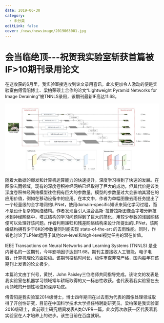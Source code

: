 ```yaml
---
date: 2019-06-30
category:
  - 未分类
editLink: false
cover: /news/newsimage/2019063001.jpg
---
```



# 会当临绝顶---祝贺我实验室斩获首篇被IF>10期刊录用论文

在这收获的6月里，我实验室接连收到论文录用喜讯。此次更加令人激动的便是实验室由傅雪阳博士、梁柏荣硕士合作的论文“Lightweight Pyramid Networks for Image Deraining”被TNNLS录用，该期刊最新IF高达11.68。
<!-- more -->


![](/news/newsimage/2019063001.jpg)

随着大数据的爆发和计算机运算能力的快速提升，深度学习得到了快速的发展。在图像去雨领域，现有的深度卷积神经网络已经取得了巨大的成功，但其代价是该类深度卷积神经网络模型往往拥有巨大的参数量。模型的参数量过大会影响其潜在的应用价值，例如在移动设备中的应用。在本文中，作者为单幅图像去雨任务提出了一个轻量级的金字塔网络LPNet，使用domain-specific知识来简化学习过程，而不是设计复杂的网络结构。作者发现当引入混合高斯-拉普拉斯图像金字塔分解技术到神经网络中，塔式结构的学习问题得到了巨大的简化，用较少参数的浅层网络便可以处理好该问题。作者利用递归和残差网络结构来设计所提出的LPNet，该网络结构拥有少于8K的参数量同时能实现 state-of-the-art 的去雨性能。同时，作者也讨论了LPNet运用于其他low-level和high-level视觉任务的潜在价值。

IEEE Transactions on Neural Networks and Learning Systems (TNNLS) 是业内著名的一区期刊，今年影响因子达到11.68。期刊主要接收人工智能，电子电器，计算机理论方面投稿。该期刊投稿时间长，稿件审查非常严格，国内每年在该期刊上发表的论文极少。

本篇论文由丁兴号，黄悦，John Paisley三位老师共同指导完成。该论文的发表是我实验室在机器学习领域常年耕耘取得的又一标志性收获。也代表着我实验室在去雨领域的开创性地位和深厚功底。

傅雪阳是我实验室2014级博士，博士四年期间在以去雨为代表的图像处理领域取得了开创性研究，目前在中国科学技术大学担任特聘副研究员。梁柏荣是我实验室2016级硕士，此前硕士研究期间发表A类CVPR一篇，此次再次收获一区代表着我实验室在人才培养上的进步。该生目前在百度就职。